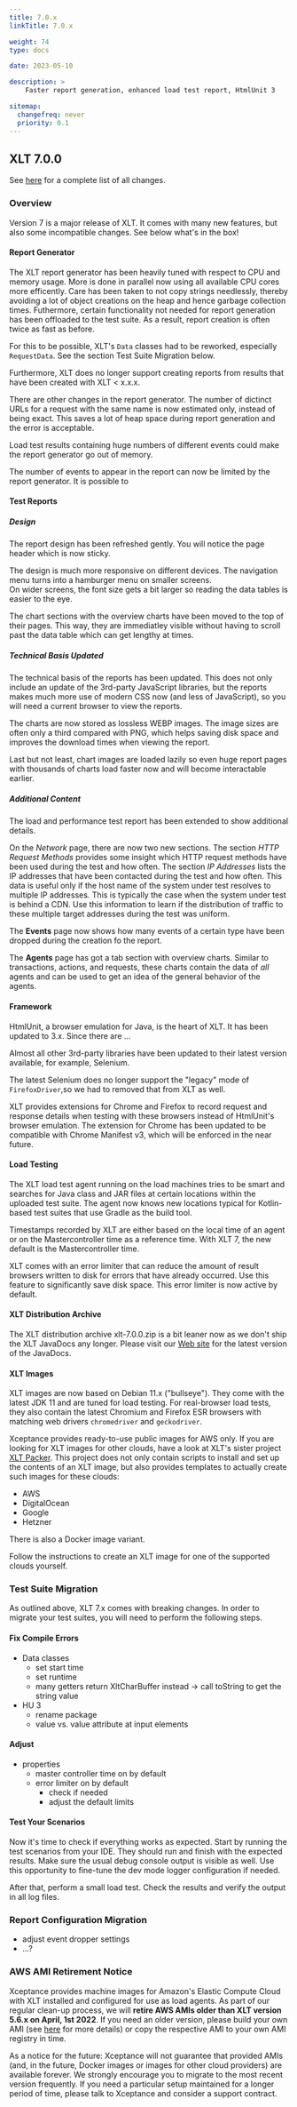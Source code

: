 ```yaml
---
title: 7.0.x
linkTitle: 7.0.x

weight: 74
type: docs

date: 2023-05-10

description: >
    Faster report generation, enhanced load test report, HtmlUnit 3

sitemap:
  changefreq: never
  priority: 0.1
---
```


## XLT 7.0.0

See [here](https://github.com/Xceptance/XLT/milestone/18?closed=1) for a complete list of all changes.

### Overview

Version 7 is a major release of XLT. It comes with many new features, but also some incompatible changes. See below what's in the box!


#### Report Generator

The XLT report generator has been heavily tuned with respect to CPU and memory usage. 
More is done in parallel now using all available CPU cores more efficently.
Care has been taken to not copy strings needlessly, thereby avoiding a lot of object creations on the heap and hence garbage collection times. 
Futhermore, certain functionality not needed for report generation has been offloaded to the test suite.
As a result, report creation is often twice as fast as before.

For this to be possible, XLT's `Data` classes had to be reworked, especially `RequestData`. See the section Test Suite Migration below.

Furthermore, XLT does no longer support creating reports from results that have been created with XLT < x.x.x.

There are other changes in the report generator.
The number of dictinct URLs for a request with the same name is now estimated only, instead of being exact. This saves a lot of heap space during report generation and the error is acceptable.

Load test results containing huge numbers of different events could make the report generator go out of memory. 

The number of events to appear in the report can now be limited by the report generator. It is possible to 


#### Test Reports

##### Design

The report design has been refreshed gently.
You will notice the page header which is now sticky. 

The design is much more responsive on different devices.
The navigation menu turns into a hamburger menu on smaller screens.  
On wider screens, the font size gets a bit larger so reading the data tables is easier to the eye.

The chart sections with the overview charts have been moved to the top of their pages. This way, they are immediatley visible without having to scroll past the data table which can get lengthy at times. 


##### Technical Basis Updated

The technical basis of the reports has been updated. 
This does not only include an update of the 3rd-party JavaScript libraries, but the reports makes much more use of modern CSS now (and less of JavaScript), so you will need a current browser to view the reports.

The charts are now stored as lossless WEBP images. The image sizes are often only a third compared with PNG, which helps saving disk space and improves the download times when viewing the report. 

Last but not least, chart images are loaded lazily so even huge report pages with thousands of charts load faster now and will become interactable earlier.


##### Additional Content

The load and performance test report has been extended to show additional details. 

On the *Network* page, there are now two new sections. 
The section *HTTP Request Methods* provides some insight which HTTP request methods have been used during the test and how often. 
The section *IP Addresses* lists the IP addresses that have been contacted during the test and how often.
This data is useful only if the host name of the system under test resolves to multiple IP addresses. 
This is typically the case when the system under test is behind a CDN. 
Use this information to learn if the distribution of traffic to these multiple target addresses during the test was uniform.

The **Events** page now shows how many events of a certain type have been dropped during the creation fo the report.

The **Agents** page has got a tab section with overview charts. Similar to transactions, actions, and requests, these charts contain the data of *all* agents and can be used to get an idea of the general behavior of the agents. 


#### Framework

HtmlUnit, a browser emulation for Java, is the heart of XLT. It has been updated to 3.x. Since there are ...

Almost all other 3rd-party libraries have been updated to their latest version available, for example, Selenium. 

The latest Selenium does no longer support the "legacy" mode of `FirefoxDriver`,so we had to removed that from XLT as well.

XLT provides extensions for Chrome and Firefox to record request and response details when testing with these browsers instead of HtmlUnit's browser emulation. The extension for Chrome has been updated to be compatible with Chrome Manifest v3, which will be enforced in the near future.


#### Load Testing

The XLT load test agent running on the load machines tries to be smart and searches for Java class and JAR files at certain locations within the uploaded test suite. The agent now knows new locations typical for Kotlin-based test suites that use Gradle as the build tool.   

Timestamps recorded by XLT are either based on the local time of an agent or on the Mastercontroller time as a reference time. With XLT 7, the new default is the Mastercontroller time.  

XLT comes with an error limiter that can reduce the amount of result browsers written to disk for errors that have already occurred. Use this feature to significantly save disk space. This error limiter is now active by default.


#### XLT Distribution Archive

The XLT distribution archive xlt-7.0.0.zip is a bit leaner now as we don't ship the XLT JavaDocs any longer. Please visit our [Web site](https://lab.xceptance.de/releases/xlt/latest/apidoc/) for the latest version of the JavaDocs. 


#### XLT Images

XLT images are now based on Debian 11.x ("bullseye"). They come with the latest JDK 11 and are tuned for load testing. For real-browser load tests, they also contain the latest Chromium and Firefox ESR browsers with matching web drivers `chromedriver` and `geckodriver`.

Xceptance provides ready-to-use public images for AWS only. 
If you are looking for XLT images for other clouds, have a look at XLT's sister project [XLT Packer](https://github.com/Xceptance/XLT-Packer/).
This project does not only contain scripts to install and set up the contents of an XLT image, but also provides templates to actually create such images for these clouds:

* AWS
* DigitalOcean
* Google
* Hetzner

There is also a Docker image variant. 

Follow the instructions to create an XLT image for one of the supported clouds yourself.


### Test Suite Migration

As outlined above, XLT 7.x comes with breaking changes. In order to migrate your test suites, you will need to perform the following steps.

#### Fix Compile Errors


* Data classes
    * set start time
    * set runtime
    * many getters return XltCharBuffer instead -> call toString to get the string value
* HU 3
    * rename package
    * value vs. value attribute at input elements

#### Adjust 

* properties
    * master controller time on by default
    * error limiter on by default
        * check if needed 
        * adjust the default limits



#### Test Your Scenarios

Now it's time to check if everything works as expected. Start by running the test scenarios from your IDE. They should run and finish with the expected results. Make sure the usual debug console output is visible as well. Use this opportunity to fine-tune the dev mode logger configuration if needed.

After that, perform a small load test. Check the results and verify the output in all log files.


### Report Configuration Migration

* adjust event dropper settings
* ...?




### AWS AMI Retirement Notice

Xceptance provides machine images for Amazon's Elastic Compute Cloud with XLT installed and configured for use as load agents. As part of our regular clean-up process, we will **retire AWS AMIs older than XLT version 5.6.x on April, 1st 2022**. If you need an older version, please build your own AMI (see [here](https://github.com/Xceptance/XLT-Packer) for more details) or copy the respective AMI to your own AMI registry in time.

As a notice for the future: Xceptance will not guarantee that provided AMIs (and, in the future, Docker images or images for other cloud providers) are available forever. We strongly encourage you to migrate to the most recent version frequently. If you need a particular setup maintained for a longer period of time, please talk to Xceptance and consider a support contract.

